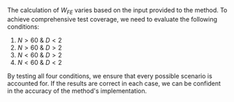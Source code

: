 The calculation of $W_{FE}$ varies based on the input provided to the method.
To achieve comprehensive test coverage, we need to evaluate the following conditions:

1. $N \gt 60$ & $D \lt 2$
2. $N \gt 60$ & $D \gt 2$
3. $N \lt 60$ & $D \gt 2$
4. $N \lt 60$ & $D \lt 2$

By testing all four conditions, we ensure that every possible scenario is
accounted for. If the results are correct in each case, we can be confident in
the accuracy of the method's implementation.
